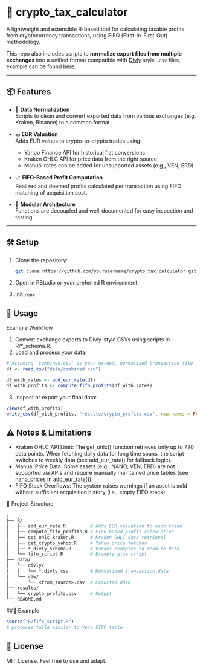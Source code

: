# 🧾 crypto_tax_calculator

A lightweight and extensible R-based tool for calculating taxable profits from cryptocurrency transactions, using FIFO (First-In-First-Out) methodology. 

This repo also includes scripts to **normalize export files from multiple exchanges** into a unified format compatible with [Divly](https://divly.com/) style `.csv` files, example can be found [here](https://docs.google.com/spreadsheets/d/1jGvqnK8OxwcjwpobwkP1k4jj8Sk9OHTEO5WgKIBKbTU/).

---

## 📦 Features

- 🔄 **Data Normalization**  
  Scripts to clean and convert exported data from various exchanges (e.g. Kraken, Binance) to a common format.

- 💶 **EUR Valuation**  
  Adds EUR values to crypto-to-crypto trades using:
  - Yahoo Finance API for historical fiat conversions
  - Kraken OHLC API for price data from the right source
  - Manual rates can be added for unsupported assets (e.g., VEN, ERD)

- 📈 **FIFO-Based Profit Computation**  
  Realized and deemed profits calculated per transaction using FIFO matching of acquisition cost.

- 📂 **Modular Architecture**  
  Functions are decoupled and well-documented for easy inspection and testing.

---

## 🛠️ Setup

1. Clone the repository:
   ```bash
   git clone https://github.com/yourusername/crypto_tax_calculator.git
   ```

2. Open in RStudio or your preferred R environment.
3. Init `renv`

## 🚀 Usage
Example Workflow
1. Convert exchange exports to Divly-style CSVs using scripts in R/*_schema.R.
2. Load and process your data:
```r
# Assuming 'combined.csv' is your merged, normalized transaction file
df <- read_csv("data/combined.csv")

df_with_rates <- add_eur_rate(df)
df_with_profits <- compute_fifo_profits(df_with_rates)
```
3. Inspect or export your final data:
```r
View(df_with_profits)
write_csv(df_with_profits, "results/crypto_profits.csv", row.names = FALSE)
```
## ⚠️ Notes & Limitations
- Kraken OHLC API Limit: The get_ohlc() function retrieves only up to 720 data points. When fetching daily data for long time spans, the script switches to weekly data (see add_eur_rate() for fallback logic).
- Manual Price Data: Some assets (e.g., NANO, VEN, ERD) are not supported via APIs and require manually maintained price tables (see nano_prices in add_eur_rate()).
- FIFO Stack Overflows: The system raises warnings if an asset is sold without sufficient acquisition history (i.e., empty FIFO stack).

📁 Project Structure
```graphql
.
├── R/
│   ├── add_eur_rate.R         # Adds EUR valuation to each trade
│   ├── compute_fifo_profits.R # FIFO-based profit calculation
│   ├── get_ohlc_kraken.R      # Kraken OHLC data retrieval
│   ├── get_crypto_yahoo.R     # Yahoo price fetcher
│   ├── *_divly_schema.R       # Varous examples to read in data
│   └── fifo_script.R          # Example glue script
├── data/
│   └── divly/
│   │   └── *.divly.csv        # Normalized transaction data
│   └── raw/
│       └── <from_source>.csv  # Exported data
├── results/
│   └── crypto_profits.csv     # Output
└── README.md
```

##🧪 Example
```r
source("R/fifo_script.R")
# produces table similar to Vero FIFO table
```

## 📄 License
MIT License. Feel free to use and adapt.


